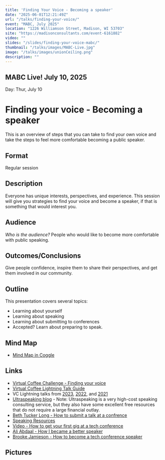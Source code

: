 ```yaml
---
title: 'Finding Your Voice - Becoming a speaker'
date: "2025-06-01T12:21:49Z"
url: "/talks/finding-your-voice/"
event: "MABC, July 2025"
location: "1226 Williamson Street, Madison, WI 53703"
site: "https://madisonconsultants.com/event-6161882"
video: ""
slides: "/slides/finding-your-voice-mabc/"
thumbnail: "/talks/images/MABC-Live.jpg"
image: "/talks/images/unionCeiling.png"
description: ""
---
```

## MABC Live! July 10, 2025

Day: Thur, July 10 

# Finding your voice - Becoming a speaker
This is an overview of steps that you can take to find your own voice and take the steps to feel more comfortable becoming a public speaker.

## Format
Regular session 

## Description
Everyone has unique interests, perspectives, and experience.  This session will give you strategies to find your voice and become a speaker, if that is something that would interest you.

## Audience
*Who is the audience?*
People who would like to become more comfortable with public speaking.

## Outcomes/Conclusions
Give people confidence, inspire them to share their perspectives, and get them involved in our community.

## Outline
This presentation covers several topics:
- Learning about yourself
- Learning about speaking
- Learning about submitting to conferences
- Accepted? Learn about preparing to speak.

## Mind Map
- [Mind Map in Coggle](https://coggle.it/diagram/Zkv4VAQxRwpIgG65/t/finding-your-voice-becoming-a-speaker/381b7a555829d4004b5c861428f79e9a2313948d34539c577f43753033fb36f3)

## Links
- [Virtual Coffee Challenge - Finding your voice](https://virtualcoffee.io/monthlychallenges/apr-2024)
- [Virtual Coffee Lightning Talk Guide](https://virtualcoffee.io/assets/pdfs/lightning-talk-guide.pdf)
- VC Lightning talks from [2023](https://youtube.com/playlist?list=PLh9uT23TA65jtVEGgWo-DNVAcq7PnDV2r&si=L5r9djkxGLXGcjmC), [2022](https://youtube.com/playlist?list=PLh9uT23TA65gwNgoeeZ21XWlxLOwxs3Ls&si=FX3xBXJGdVryeFQn), and [2021](https://youtube.com/playlist?list=PLh9uT23TA65infGqUUaVibI0IssI0G6NY&si=chWy3mb2GB3YpiDU)
- [Ultraspeaking blog](https://ultraspeaking.com/blog/) - Note: Ultraspeaking is a very high-cost speaking consulting service, but they also have some excellent free resources that do not require a large financial outlay.
- [Beth Tucker Long - How to submit a talk at a confrence](https://alittleofboth.com/2014/01/how-to-submit-a-talk-to-a-conference/)
- [Speaking Resources](https://matthewturland.com/2014/07/15/speaking-resources/)
- [Video - How to get your first gig at a tech conference](https://youtu.be/0-BkCkAiso8?si=4QoWftFF0y239-x6)
- [Ali Abdaal - How I became a better speaker](https://youtu.be/jeSkdpQQtz4?si=QK4pD7JyVKMP_Q3f)
- [Brooke Jamieson - How to become a tech conference speaker](https://youtu.be/u5ub-KP_2N4?si=41EMXNqZ8DevuJko)

## Pictures
